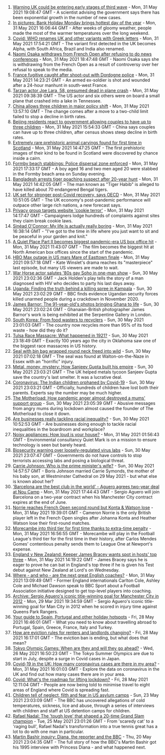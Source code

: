 1. [Warning UK could be entering early stages of third wave](https://www.bbc.co.uk/news/uk-57304515) - Mon, 31 May 2021 19:08:47 GMT - A scientist advising the government says there has been exponential growth in the number of new cases.
2. [In pictures: Bank Holiday Monday brings hottest day of the year](https://www.bbc.co.uk/news/uk-57302185) - Mon, 31 May 2021 16:06:44 GMT - After weeks of gloomy weather, people made the most of the warmer temperatures over the long weekend.
3. [Covid: WHO renames UK and other variants with Greek letters](https://www.bbc.co.uk/news/world-57308592) - Mon, 31 May 2021 17:54:21 GMT - The variant first detected in the UK becomes Alpha, with South Africa, Brazil and India also renamed.
4. [Naomi Osaka withdraws from French Open after refusing to do news conferences](https://www.bbc.co.uk/sport/tennis/57310701) - Mon, 31 May 2021 18:47:48 GMT - Naomi Osaka says she is withdrawing from the French Open as a result of controversy over her refusal to speak to the media.
5. [France fugitive caught after shoot-out with Dordogne police](https://www.bbc.co.uk/news/world-europe-57304907) - Mon, 31 May 2021 14:23:21 GMT - An armed ex-soldier is shot and wounded after a 24-hour manhunt in south-west France.
6. [Tarzan actor Joe Lara, 58, presumed dead in plane crash](https://www.bbc.co.uk/news/world-us-canada-57304900) - Mon, 31 May 2021 09:38:39 GMT - The US actor and six others were on board a small plane that crashed into a lake in Tennessee.
7. [China allows three children in major policy shift](https://www.bbc.co.uk/news/world-asia-china-57303592) - Mon, 31 May 2021 13:57:10 GMT - The change comes after a move to a two-child limit failed to stop a decline in birth rates.
8. [Beijing residents react to government allowing couples to have up to three children](https://www.bbc.co.uk/news/world-asia-china-57309937) - Mon, 31 May 2021 15:54:33 GMT - China says couples can have up to three children, after census shows steep decline in birth rates.
9. [Extremely rare prehistoric animal carvings found for first time in Scotland](https://www.bbc.co.uk/news/uk-scotland-57304921) - Mon, 31 May 2021 14:47:25 GMT - The first prehistoric images of their kind to be found in Scotland were discovered by chance inside a cairn.
10. [Formby beach stabbings: Police dispersal zone enforced](https://www.bbc.co.uk/news/uk-england-merseyside-57305834) - Mon, 31 May 2021 17:33:17 GMT - A boy aged 16 and two men aged 20 were stabbed in the Formby beach area on Sunday evening.
11. [Bangladesh arrests tiger poaching suspect after 20-year hunt](https://www.bbc.co.uk/news/world-asia-57308587) - Mon, 31 May 2021 14:42:05 GMT - The man known as "Tiger Habib" is alleged to have killed about 70 endangered Bengal tigers.
12. [UK set for stronger post-Covid recovery, says OECD](https://www.bbc.co.uk/news/business-57306596) - Mon, 31 May 2021 10:51:05 GMT - The UK economy's post-pandemic performance will outpace other large rich nations, a new forecast says.
13. [Privacy group targets website 'cookie terror'](https://www.bbc.co.uk/news/technology-57306802) - Mon, 31 May 2021 14:17:47 GMT - Campaigners lodge hundreds of complaints against sites they claim break cookie laws.
14. [Sinéad O'Connor: My life is actually really boring](https://www.bbc.co.uk/news/entertainment-arts-57305364) - Mon, 31 May 2021 16:38:14 GMT - "I've got to the time in life where you just want to sit and be peaceful in your garden and knit."
15. [A Quiet Place Part II becomes biggest pandemic-era US box office hit](https://www.bbc.co.uk/news/entertainment-arts-57305362) - Mon, 31 May 2021 11:43:07 GMT - The film becomes the biggest hit at North American box offices since the start of the pandemic.
16. [HBO Max outage in US mars Mare of Easttown finale](https://www.bbc.co.uk/news/entertainment-arts-57305355) - Mon, 31 May 2021 09:57:18 GMT - Kate Winslet's drama reaches its "masterpiece" last episode, but many US viewers are made to wait.
17. [War Horse actor salutes '80s gay Soho in one-man show](https://www.bbc.co.uk/news/entertainment-arts-57239621) - Sun, 30 May 2021 23:02:36 GMT - Jack Holden's play tells the story of a man diagnosed with HIV who decides to party his last days away.
18. [Uganda: Finding the truth behind a killing spree in Kampala](https://www.bbc.co.uk/news/world-africa-57286419) - Sun, 30 May 2021 23:02:29 GMT - BBC finds evidence Ugandan security forces killed unarmed people during a crackdown in November 2020.
19. [James Barnor: The 91-year-old's photos bringing Ghana to life](https://www.bbc.co.uk/news/entertainment-arts-57286417) - Sun, 30 May 2021 23:02:24 GMT - Ghanaian-British photographer James Barnor's work is being exhibited at the Serpentine Gallery in London.
20. [South Korea: From food wasters to recyclers](https://www.bbc.co.uk/news/world-asia-57278292) - Sun, 30 May 2021 23:01:03 GMT - The country now recycles more than 95% of its food waste - how did they do it?
21. [Tulsa Race Massacre: What happened in 1921?](https://www.bbc.co.uk/news/newsbeat-53108682) - Sun, 30 May 2021 23:18:49 GMT - Exactly 100 years ago the city in Oklahoma saw one of the biggest race massacres in US history.
22. [Seal with bin bag wrapped round neck freed into wild](https://www.bbc.co.uk/news/uk-england-norfolk-57287575) - Sun, 30 May 2021 07:02:18 GMT - The seal was found at Walton-on-the-Naze in Essex with an "horrific" injury.
23. [Metal, money, mystery: How Sanjeev Gupta built his empire](https://www.bbc.co.uk/news/business-57176329) - Sun, 30 May 2021 23:03:21 GMT - The UK helped metals tycoon Sanjeev Gupta save the country's last smelter. It was a lucrative deal.
24. [Coronavirus: The Indian children orphaned by Covid-19](https://www.bbc.co.uk/news/world-asia-india-57264629) - Sun, 30 May 2021 23:03:21 GMT - Officially, hundreds of children have lost both their parents. Experts say the number may be much higher.
25. [The Motherload: How pandemic anger almost destroyed a mums' support group](https://www.bbc.co.uk/news/stories-57285368) - Sun, 30 May 2021 23:05:39 GMT - Abusive messages from angry mums during lockdown almost caused the founder of The Motherload to close it down.
26. [Are businesses really tackling racial inequality?](https://www.bbc.co.uk/news/business-57287362) - Sun, 30 May 2021 10:52:53 GMT - Are businesses doing enough to tackle racial inequalities in the boardroom and workplace?
27. [Noisy appliances: How loud is your house?](https://www.bbc.co.uk/news/technology-57200584) - Mon, 31 May 2021 01:56:43 GMT - Environmental consultancy Quiet Mark is on a mission to ensure technology is seen but barely heard.
28. [Biosecurity warning over loosely-regulated virus labs](https://www.bbc.co.uk/news/world-57206510) - Sun, 30 May 2021 23:07:47 GMT - Governments do not have controls to stop terrorists accessing labs and posing a biological threat.
29. [Carrie Johnson: Who is the prime minister's wife?](https://www.bbc.co.uk/news/uk-politics-49192115) - Sun, 30 May 2021 14:57:57 GMT - Boris Johnson married Carrie Symonds, the mother of his baby son, at Westminster Cathedral on 29 May 2021 - but what else is known about her?
30. ['Barcelona are the best club in the world' - Aguero agrees two-year deal at Nou Camp](https://www.bbc.co.uk/sport/football/57308898) - Mon, 31 May 2021 17:44:43 GMT - Sergio Aguero will join Barcelona on a two-year contract when his Manchester City contract expires at the end of June.
31. [Norrie reaches French Open second round but Konta & Watson lose](https://www.bbc.co.uk/sport/tennis/57306900) - Mon, 31 May 2021 19:39:01 GMT - Cameron Norrie is the only British player left in the French Open singles after Johanna Konta and Heather Watson lose their first-round matches.
32. [Morecambe into third tier for first time thanks to extra-time penalty](https://www.bbc.co.uk/sport/football/57224523) - Mon, 31 May 2021 16:56:55 GMT - Morecambe will play in the Football League's third tier for the first time in their history, after Carlos Mendes Gomes' contentious penalty sends them to League One at Newport's expense.
33. [England v New Zealand: Keeper James Bracey wants spot in hosts' top three](https://www.bbc.co.uk/sport/cricket/57308657) - Mon, 31 May 2021 14:19:22 GMT - James Bracey says he is eager to prove he can bat in England's top three if he is given his Test debut against New Zealand at Lord's on Wednesday.
34. [Where - and who - are the next great English coaches?](https://www.bbc.co.uk/sport/football/57244290) - Mon, 31 May 2021 13:09:49 GMT - Former England internationals Carlton Cole, Ashley Cole and Michael Dawson speak to BBC Sport about a Football Association initiative designed to get top-level players into coaching.
35. [Archive: Sergio Aguero's iconic title-winning goal for Manchester City in 2012](https://www.bbc.co.uk/sport/av/football/56572102) - Mon, 29 Mar 2021 19:34:59 GMT - Sergio Aguero's iconic title-winning goal for Man City in 2012 when he scored in injury time against Queens Park Rangers.
36. [Your guide to Spain, Portugal and other holiday hotspots](https://www.bbc.co.uk/news/explainers-56997931) - Fri, 28 May 2021 16:46:01 GMT - What you need to know about travelling abroad to Portugal, Spain, Greece, France, Italy and Turkey.
37. [How are eviction rules for renters and landlords changing?](https://www.bbc.co.uk/news/explainers-53860154) - Fri, 28 May 2021 16:17:01 GMT - The eviction ban is ending, but what does that mean?
38. [Tokyo Olympic Games: When are they and will they go ahead?](https://www.bbc.co.uk/news/world-asia-57240044) - Wed, 26 May 2021 16:50:23 GMT - The Tokyo Summer Olympics are due to start in July, despite a surge in Covid cases in Japan.
39. [Covid-19 in the UK: How many coronavirus cases are there in my area?](https://www.bbc.co.uk/news/uk-51768274) - Mon, 31 May 2021 16:01:03 GMT - Explore the data on coronavirus in the UK and find out how many cases there are in your area.
40. [Covid: What's the roadmap for lifting lockdown?](https://www.bbc.co.uk/news/explainers-52530518) - Fri, 28 May 2021 12:11:04 GMT - People are now being told to minimise travel to eight areas of England where Covid is spreading fast.
41. [Children tell of neglect, filth and fear in US asylum camps](https://www.bbc.co.uk/news/world-us-canada-57149721) - Sun, 23 May 2021 23:03:09 GMT - The BBC has uncovered allegations of cold temperatures, sickness, lice and abuse, through a series of interviews with children and staff at US detention camps for children.
42. [Rafael Nadal: The 'tough love' that shaped a 20-time Grand Slam champion](https://www.bbc.co.uk/sport/tennis/56090941) - Tue, 25 May 2021 23:01:26 GMT - From 'scaredy cat' to a 'raging bull', Rafael Nadal's transformation into a true tennis great has a lot to do with one man in particular.
43. [Martin Bashir inquiry: Diana, the reporter and the BBC](https://www.bbc.co.uk/news/uk-56680229) - Thu, 20 May 2021 23:04:35 GMT - The full story of how the BBC's Martin Bashir got his 1995 interview with Princess Diana - and what happened next.
